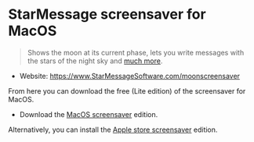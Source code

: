 # StarMessage screensaver for MacOS

> Shows the moon at its current phase, lets you write messages with the stars of the night sky and [much more](https://github.com/starmessage/StarMessage-screensaver).

- Website: https://www.StarMessageSoftware.com/moonscreensaver

From here you can download the free (Lite edition) of the screensaver for MacOS.  
- Download the [MacOS screensaver](https://github.com/starmessage/StarMessage-screensaver/raw/master/Apple%20MacOS%20screensaver%20download/starmessage%20screensaver.dmg) edition.

Alternatively, you can install the [Apple store screensaver](https://www.starmessagesoftware.com/moonscreensaver/macos-screen-saver-on-mac-apple-store.html) edition.
